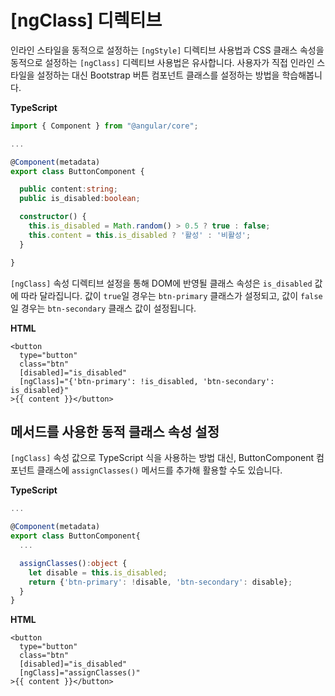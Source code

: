 # \[ngClass\] 디렉티브

인라인 스타일을 동적으로 설정하는 `[ngStyle]` 디렉티브 사용법과 CSS 클래스 속성을 동적으로 설정하는 `[ngClass]` 디렉티브 사용법은 유사합니다. 사용자가 직접 인라인 스타일을 설정하는 대신 Bootstrap 버튼 컴포넌트 클래스를 설정하는 방법을 학습해봅니다.

**TypeScript**

```typescript
import { Component } from "@angular/core";

...

@Component(metadata)
export class ButtonComponent {

  public content:string;
  public is_disabled:boolean;

  constructor() {
    this.is_disabled = Math.random() > 0.5 ? true : false;
    this.content = this.is_disabled ? '활성' : '비활성';
  }

}
```

`[ngClass]` 속성 디렉티브 설정을 통해 DOM에 반영될 클래스 속성은 `is_disabled` 값에 따라 달라집니다. 값이 `true`일 경우는 `btn-primary` 클래스가 설정되고, 값이 `false`일 경우는 `btn-secondary` 클래스 값이 설정됩니다.

**HTML**

```markup
<button
  type="button"
  class="btn"
  [disabled]="is_disabled"
  [ngClass]="{'btn-primary': !is_disabled, 'btn-secondary': is_disabled}"
>{{ content }}</button>
```

## 메서드를 사용한 동적 클래스 속성 설정

`[ngClass]` 속성 값으로 TypeScript 식을 사용하는 방법 대신, ButtonComponent 컴포넌트 클래스에 `assignClasses()` 메서드를 추가해 활용할 수도 있습니다.

**TypeScript**

```typescript
...

@Component(metadata)
export class ButtonComponent{
  ...

  assignClasses():object {
    let disable = this.is_disabled;
    return {'btn-primary': !disable, 'btn-secondary': disable};
  }
}
```

**HTML**

```markup
<button
  type="button"
  class="btn"
  [disabled]="is_disabled"
  [ngClass]="assignClasses()"
>{{ content }}</button>
```


